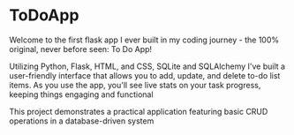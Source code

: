 # ToDoApp
Welcome to the first flask app I ever built in my coding journey - the 100% original, never before seen: To Do App! 

Utilizing Python, Flask, HTML, and CSS, SQLite and SQLAlchemy I've built a user-friendly interface that allows you to add, update, and delete to-do list items. As you use the app, you'll see live stats on your task progress, keeping things engaging and functional

This project demonstrates a practical application featuring basic CRUD operations in a database-driven system 
